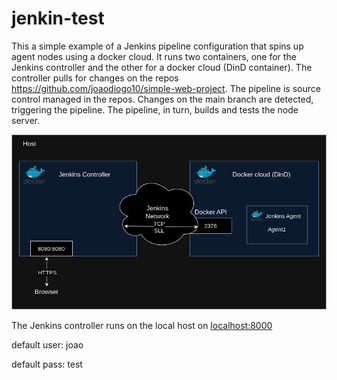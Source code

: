 # jenkin-test

This a simple example of a Jenkins pipeline configuration that spins up agent nodes using a docker cloud. It runs two containers, one for the Jenkins controller and the other for a docker cloud (DinD container). 
The controller pulls for changes on the repos https://github.com/joaodiogo10/simple-web-project. The pipeline is source control managed in the repos. Changes on the main branch are detected, triggering the pipeline. The pipeline, in turn, builds and tests the node server.

![schematic](jenkins-docker-cloud.png)


The Jenkins controller runs on the local host on [localhost:8000](http\\localhost:8080)



default user: joao

default pass: test


